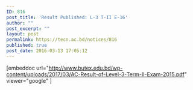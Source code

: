 ```yaml
---
ID: 816
post_title: 'Result Published: L-3 T-II E-16'
author: ""
post_excerpt: ""
layout: post
permalink: https://tecn.ac.bd/notices/816
published: true
post_date: 2016-03-13 17:05:12
---
```

[embeddoc url="http://www.butex.edu.bd/wp-content/uploads/2017/03/AC-Result-of-Level-3-Term-II-Exam-2015.pdf" viewer="google" ]